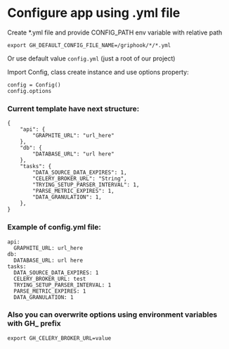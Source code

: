 # Configure app using .yml file

Create *.yml file and provide CONFIG_PATH env variable with relative path
```
export GH_DEFAULT_CONFIG_FILE_NAME=/griphook/*/*.yml
```
Or use default value ```config.yml``` (just a root of our project)

Import Config, class create instance and use options property:
```
config = Config()
config.options
```


### Current template have next structure:
```
{
    "api": {
        "GRAPHITE_URL": "url_here"
    },
    "db": {
        "DATABASE_URL": "url here"
    },
    "tasks": {
        "DATA_SOURCE_DATA_EXPIRES": 1,
        "CELERY_BROKER_URL": "String",
        "TRYING_SETUP_PARSER_INTERVAL": 1,
        "PARSE_METRIC_EXPIRES": 1,
        "DATA_GRANULATION": 1,
    },
}
```

### Example of config.yml file:
```
api:
  GRAPHITE_URL: url_here
db:
  DATABASE_URL: url here
tasks:
  DATA_SOURCE_DATA_EXPIRES: 1
  CELERY_BROKER_URL: test
  TRYING_SETUP_PARSER_INTERVAL: 1
  PARSE_METRIC_EXPIRES: 1
  DATA_GRANULATION: 1
```


### Also you can overwrite options using environment variables with GH_ prefix

```
export GH_CELERY_BROKER_URL=value
```